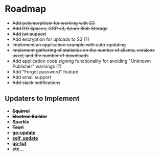 # Roadmap

- ~~Add polymorphism for working with S3~~
- ~~Add DO Spaces, GCP s3, Azure Blob Storage~~
- ~~Add jwt support~~
- Add encryption for uploads to S3 (?)
- ~~Implement an application example with auto-updating~~
- ~~Implement gathering of statistics on the number of clients, versions used, and the number of downloads~~
- Add application code signing functionality for avoiding "Unknown Publisher" warnings (?)
- Add "Forgot password" feature
- Add email support
- ~~Add slack notifications~~

## Updaters to Implement

- ~~**Squirrel**~~
- ~~**Electron Builder**~~
- **Sparkle** 
- ~~**Tauri**~~
- **[go-update](https://github.com/inconshreveable/go-update)**
- **[self_update](https://github.com/jaemk/self_update)** 
- **[go-tuf](https://github.com/theupdateframework/go-tuf)**
- **etc...** 
